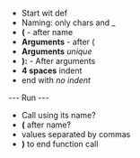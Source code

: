 * Start wit def
* Naming: only chars and _
* __(__ - after name
* __Arguments__ - after (
* __Arguments__ _unique_
* __):__ - After arguments
* __4 spaces__ indent
* end with _no indent_

--- Run ---
* Call using its name?
* __(__ after name?
* values separated by commas
* __)__ to end function call

